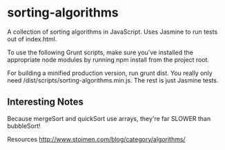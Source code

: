 sorting-algorithms
=============================

A collection of sorting algorithms in JavaScript. Uses Jasmine to run tests out of index.html.

To use the following Grunt scripts, make sure you've installed the appropriate node modules by running npm install from the project root.

For building a minified production version, run grunt dist. You really only need /dist/scripts/sorting-algorithms.min.js. The rest is just Jasmine tests.

Interesting Notes
-----------------

Because mergeSort and quickSort use arrays, they're far SLOWER than bubbleSort!

Resources
http://www.stoimen.com/blog/category/algorithms/


